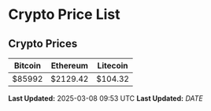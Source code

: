 # Crypto Price List

## Crypto Prices
| Bitcoin | Ethereum | Litecoin |
| ------- | -------- | -------- |
| $85992 | $2129.42 | $104.32 |
**Last Updated:** 2025-03-08 09:53 UTC
**Last Updated:** $DATE$
